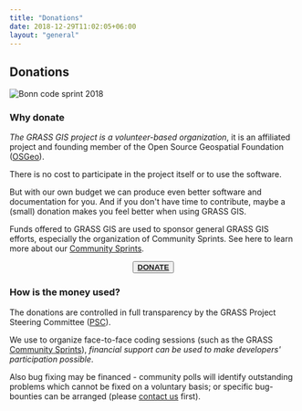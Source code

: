 ```yaml
---
title: "Donations"
date: 2018-12-29T11:02:05+06:00
layout: "general"
---
```


## Donations

![Bonn code sprint 2018](/images/grass_sprint2018.jpg)

### Why donate

*The GRASS GIS project is a volunteer-based organization*, 
it is an affiliated project and founding member of the Open Source Geospatial Foundation ([OSGeo](http://osgeo.org/)).

There is no cost to participate in the project itself or to use the software.

But with our own budget we can produce even better software and documentation for you.
And if you don't have time to contribute, maybe a (small) donation makes you feel better when using GRASS GIS.

Funds offered to GRASS GIS are used to sponsor general GRASS GIS efforts, especially the organization of Community Sprints.
See here to learn more about our [Community Sprints](https://grasswiki.osgeo.org/wiki/Category:Code_Sprint).

<div align="center"><button class="btn btn-primary"><b><a href="https://www.paypal.com/pools/c/86YKZiIEPV" target="_blank">DONATE</a></b></button></div>

### How is the money used?

The donations are controlled in full transparency by the GRASS Project Steering Committee ([PSC](http://trac.osgeo.org/grass/wiki/PSC)).

We use to organize face-to-face coding sessions (such as the GRASS [Community Sprints](https://grasswiki.osgeo.org/wiki/Category:Code_Sprint)),
 *financial support can be used to make developers' participation possible*.

Also bug fixing may be financed - community polls will identify outstanding problems which cannot be fixed on a voluntary basis;
or specific bug-bounties can be arranged (please [contact us](http://trac.osgeo.org/grass/wiki/PSC#Members) first).
